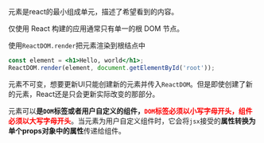 元素是react的最小组成单元，描述了希望看到的内容。

仅使用 React 构建的应用通常只有单一的根 DOM 节点。

使用`ReactDOM.render`把元素渲染到根结点中

```jsx
const element = <h1>Hello, world</h1>;
ReactDOM.render(element, document.getElementById('root'));
```

元素不可变，想要更新UI只能创建新的元素并传入`ReactDOM`。但是即使创建了新的元素，React还是只会更新实际改变的那部分。

元素可以**是`DOM`标签或者用户自定义的组件，<font color='red'>`DOM`标签必须以小写字母开头，组件必须以大写字母开头</font>**。当元素为用户自定义组件时，它会将`jsx`接受的**属性转换为单个props对象中的属性**传递给组件。

